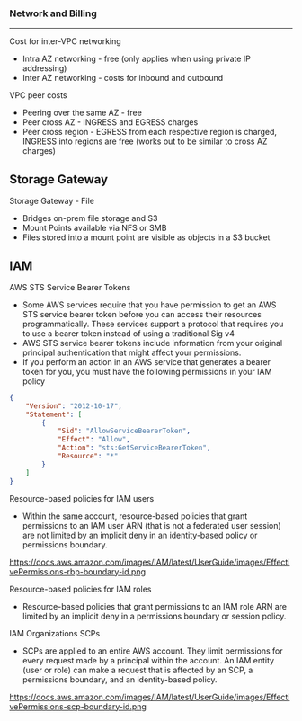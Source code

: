 
### Network and Billing
---

Cost for inter-VPC networking
- Intra AZ networking - free (only applies when using private IP addressing)
- Inter AZ networking -  costs for inbound and outbound

VPC peer costs
- Peering over the same AZ - free
- Peer cross AZ - INGRESS and EGRESS charges
- Peer cross region - EGRESS from each respective region is charged, INGRESS into regions are free (works out to be similar to cross AZ charges)


Storage Gateway
---

Storage Gateway - File 
- Bridges on-prem file storage and S3
- Mount Points available via NFS or SMB
- Files stored into a mount point are visible as objects in a S3 bucket

IAM
---

AWS STS Service Bearer Tokens

- Some AWS services require that you have permission to get an AWS STS service bearer token before you can access their resources programmatically. These services support a protocol that requires you to use a bearer token instead of using a traditional Sig v4
- AWS STS service bearer tokens include information from your original principal authentication that might affect your permissions.
- If you perform an action in an AWS service that generates a bearer token for you, you must have the following permissions in your IAM policy

```json
{
    "Version": "2012-10-17",
    "Statement": [
        {
            "Sid": "AllowServiceBearerToken",
            "Effect": "Allow",
            "Action": "sts:GetServiceBearerToken",
            "Resource": "*"
        }
    ]
}
```


Resource-based policies for IAM users

- Within the same account, resource-based policies that grant permissions to an IAM user ARN (that is not a federated user session) are not limited by an implicit deny in an identity-based policy or permissions boundary.

 https://docs.aws.amazon.com/images/IAM/latest/UserGuide/images/EffectivePermissions-rbp-boundary-id.png


Resource-based policies for IAM roles

- Resource-based policies that grant permissions to an IAM role ARN are limited by an implicit deny in a permissions boundary or session policy.


IAM Organizations SCPs

- SCPs are applied to an entire AWS account. They limit permissions for every request made by a principal within the account. An IAM entity (user or role) can make a request that is affected by an SCP, a permissions boundary, and an identity-based policy.

https://docs.aws.amazon.com/images/IAM/latest/UserGuide/images/EffectivePermissions-scp-boundary-id.png